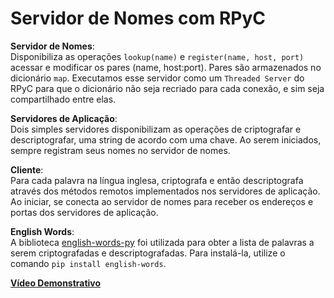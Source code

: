 # Servidor de Nomes com RPyC

**Servidor de Nomes**:  
Disponibiliza as operações ```lookup(name)``` e ```register(name, host, port)``` acessar e modificar os pares (name, host:port).
Pares são armazenados no dicionário ```map```.
Executamos esse servidor como um ```Threaded Server``` do RPyC para que o dicionário não seja recriado para cada conexão, e sim seja compartilhado entre elas.

**Servidores de Aplicação**:  
Dois simples servidores disponibilizam as operações de criptografar e descriptografar, uma string de acordo com uma chave. Ao serem iniciados, sempre registram seus nomes no servidor de nomes.

**Cliente**:  
Para cada palavra na língua inglesa, criptografa e então descriptografa através dos métodos remotos implementados nos servidores de aplicação.
Ao iniciar, se conecta ao servidor de nomes para receber os endereços e portas dos servidores de aplicação.

**English Words**:  
A biblioteca [english-words-py](https://github.com/mwiens91/english-words-py) foi utilizada para obter a lista de palavras a serem criptografadas e descriptografadas.
Para instalá-la, utilize o comando ```pip install english-words```.

[**Vídeo Demonstrativo**](https://youtu.be/bNRKtJU8DXQ)
